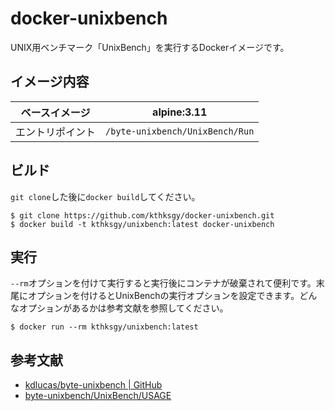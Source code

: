 # docker-unixbench
UNIX用ベンチマーク「UnixBench」を実行するDockerイメージです。

## イメージ内容
|ベースイメージ|alpine:3.11|
|:-:|:-:|
|エントリポイント|`/byte-unixbench/UnixBench/Run`|

## ビルド
`git clone`した後に`docker build`してください。

```shell
$ git clone https://github.com/kthksgy/docker-unixbench.git
$ docker build -t kthksgy/unixbench:latest docker-unixbench
```

## 実行
`--rm`オプションを付けて実行すると実行後にコンテナが破棄されて便利です。末尾にオプションを付けるとUnixBenchの実行オプションを設定できます。どんなオプションがあるかは参考文献を参照してください。

```shell
$ docker run --rm kthksgy/unixbench:latest
```

## 参考文献
- [kdlucas/byte-unixbench | GitHub](https://github.com/kdlucas/byte-unixbench/tree/master/UnixBench)
- [byte-unixbench/UnixBench/USAGE](https://github.com/kdlucas/byte-unixbench/blob/master/UnixBench/USAGE)
